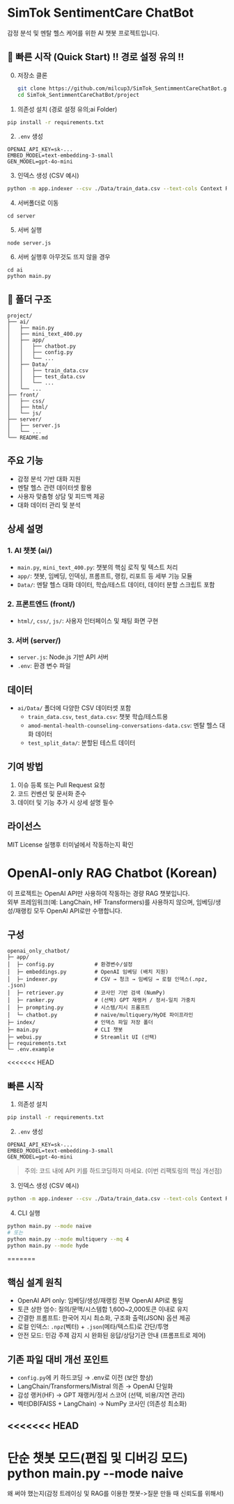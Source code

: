 # SimTok SentimentCare ChatBot

감정 분석 및 멘탈 헬스 케어를 위한 AI 챗봇 프로젝트입니다.

## 🚀 빠른 시작 (Quick Start) !! 경로 설정 유의 !!

0. 저장소 클론
	```bash
	git clone https://github.com/milcup3/SimTok_SentimmentCareChatBot.git
	cd SimTok_SentimmentCareChatBot/project
	```

1) 의존성 설치 (경로 설정 유의;ai Folder)
```bash
pip install -r requirements.txt
```
2) `.env` 생성
```
OPENAI_API_KEY=sk-...
EMBED_MODEL=text-embedding-3-small
GEN_MODEL=gpt-4o-mini
```
3) 인덱스 생성 (CSV 예시)
```bash
python -m app.indexer --csv ./Data/train_data.csv --text-cols Context Response   --chunk-size 900 --chunk-overlap 120
```
4) 서버폴더로 이동
```
cd server
```
5) 서버 실행
```
node server.js
```
6) 서버 실행후 아무것도 뜨지 않을 경우

```
cd ai
python main.py
```

## 📂 폴더 구조

```
project/
├── ai/
│   ├── main.py
│   ├── mini_text_400.py
│   ├── app/
│   │   ├── chatbot.py
│   │   ├── config.py
│   │   └── ...
│   ├── Data/
│   │   ├── train_data.csv
│   │   ├── test_data.csv
│   │   └── ...
│   └── ...
├── front/
│   ├── css/
│   ├── html/
│   └── js/
├── server/
│   ├── server.js
│   └── ...
└── README.md
```

## 주요 기능

- 감정 분석 기반 대화 지원
- 멘탈 헬스 관련 데이터셋 활용
- 사용자 맞춤형 상담 및 피드백 제공
- 대화 데이터 관리 및 분석

## 상세 설명

### 1. AI 챗봇 (ai/)
- `main.py`, `mini_text_400.py`: 챗봇의 핵심 로직 및 텍스트 처리
- `app/`: 챗봇, 임베딩, 인덱싱, 프롬프트, 랭킹, 리포트 등 세부 기능 모듈
- `Data/`: 멘탈 헬스 대화 데이터, 학습/테스트 데이터, 데이터 분할 스크립트 포함

### 2. 프론트엔드 (front/)
- `html/`, `css/`, `js/`: 사용자 인터페이스 및 채팅 화면 구현

### 3. 서버 (server/)
- `server.js`: Node.js 기반 API 서버
- `.env`: 환경 변수 파일

## 데이터

- `ai/Data/` 폴더에 다양한 CSV 데이터셋 포함
  - `train_data.csv`, `test_data.csv`: 챗봇 학습/테스트용
  - `amod-mental-health-counseling-conversations-data.csv`: 멘탈 헬스 대화 데이터
  - `test_split_data/`: 분할된 테스트 데이터

## 기여 방법

1. 이슈 등록 또는 Pull Request 요청
2. 코드 컨벤션 및 문서화 준수
3. 데이터 및 기능 추가 시 상세 설명 필수

## 라이선스

MIT License
실행후 터미널에서 작동하는지 확인


# OpenAI-only RAG Chatbot (Korean)

이 프로젝트는 OpenAI API만 사용하여 작동하는 경량 RAG 챗봇입니다.  
외부 프레임워크(예: LangChain, HF Transformers)를 사용하지 않으며, 임베딩/생성/재랭킹 모두 OpenAI API로만 수행합니다.

## 구성
```
openai_only_chatbot/
├─ app/
│  ├─ config.py             # 환경변수/설정
│  ├─ embeddings.py         # OpenAI 임베딩 (배치 지원)
│  ├─ indexer.py            # CSV → 청크 → 임베딩 → 로컬 인덱스(.npz, .json)
│  ├─ retriever.py          # 코사인 기반 검색 (NumPy)
│  ├─ ranker.py             # (선택) GPT 재랭커 / 정서-일치 가중치
│  ├─ prompting.py          # 시스템/지시 프롬프트
│  └─ chatbot.py            # naive/multiquery/HyDE 파이프라인
├─ index/                   # 인덱스 파일 저장 폴더
├─ main.py                  # CLI 챗봇
├─ webui.py                 # Streamlit UI (선택)
├─ requirements.txt
└─ .env.example
```

<<<<<<< HEAD
## 빠른 시작
1) 의존성 설치
```bash
pip install -r requirements.txt
```

2) `.env` 생성
```
OPENAI_API_KEY=sk-...
EMBED_MODEL=text-embedding-3-small
GEN_MODEL=gpt-4o-mini
```
> 주의: 코드 내에 API 키를 하드코딩하지 마세요. (이번 리팩토링의 핵심 개선점)

3) 인덱스 생성 (CSV 예시)
```bash
python -m app.indexer --csv ./Data/train_data.csv --text-cols Context Response   --chunk-size 900 --chunk-overlap 120
```

4) CLI 실행
```bash
python main.py --mode naive
# 또는
python main.py --mode multiquery --mq 4
python main.py --mode hyde
```

=======
## 핵심 설계 원칙
- OpenAI API only: 임베딩/생성/재랭킹 전부 OpenAI API로 통일
- 토큰 상한 엄수: 질의/문맥/시스템합 1,600~2,000토큰 이내로 유지
- 간결한 프롬프트: 한국어 지시 최소화, 구조화 출력(JSON) 옵션 제공
- 로컬 인덱스: `.npz`(벡터) + `.json`(메타/텍스트)로 간단/투명
- 안전 모드: 민감 주제 감지 시 완화된 응답/상담기관 안내 (프롬프트로 제어)

## 기존 파일 대비 개선 포인트
- `config.py`에 키 하드코딩 → .env로 이전 (보안 향상)  
- LangChain/Transformers/Mistral 의존 → OpenAI 단일화  
- 감성 랭커(HF) → GPT 재랭커/정서 스코어 (선택, 비용/지연 관리)  
- 벡터DB(FAISS + LangChain) → NumPy 코사인 (의존성 최소화)

<<<<<<< HEAD
---

단순 챗봇 모드(편집 및 디버깅 모드)
python main.py --mode naive
=======

왜 써야 했는지(감정 트레이싱 및 RAG를 이용한 챗봇->질문 만들 때 신뢰도를 위해서)
